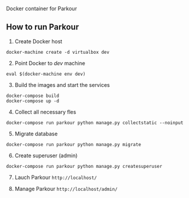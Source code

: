 Docker container for Parkour

## How to run Parkour
1) Create Docker host
```
docker-machine create -d virtualbox dev
```

2) Point Docker to *dev* machine
```
eval $(docker-machine env dev)
```

3) Build the images and start the services
```
docker-compose build
docker-compose up -d
```

4) Collect all necessary fles
```
docker-compose run parkour python manage.py collectstatic --noinput
```

5) Migrate database
```
docker-compose run parkour python manage.py migrate
```

6) Create superuser (admin)
```
docker-compose run parkour python manage.py createsuperuser
```

7) Lauch Parkour ```http://localhost/```

8) Manage Parkour ```http://localhost/admin/```

